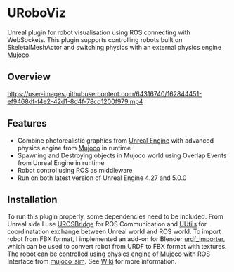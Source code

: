 # URoboViz

Unreal plugin for robot visualisation using ROS connecting with WebSockets. This plugin supports controlling robots built on SkeletalMeshActor and switching physics with an external physics engine [Mujoco](https://mujoco.org/).

## Overview
https://user-images.githubusercontent.com/64316740/162844451-ef9468df-f4e2-42d1-8d4f-78cd1200f979.mp4

## Features
- Combine photorealistic graphics from [Unreal Engine](https://www.unrealengine.com/en-US/) with advanced physics engine from [Mujoco](https://mujoco.org/) in runtime
- Spawning and Destroying objects in Mujoco world using Overlap Events from Unreal Engine in runtime
- Robot control using ROS as middleware
- Run on both latest version of Unreal Engine 4.27 and 5.0.0

## Installation
To run this plugin properly, some dependencies need to be included. From Unreal side I use [UROSBridge](https://github.com/robcog-iai/UROSBridge) for ROS Communication and [UUtils](https://github.com/robcog-iai/UUtils) for coordinatation exchange between Unreal world and ROS world. To import robot from FBX format, I implemented an add-on for Blender [urdf_importer](https://github.com/HoangGiang93/urdf_importer), which can be used to convert robot from URDF to FBX format with textures. The robot can be controlled using physics engine of [Mujoco](https://mujoco.org/) with ROS Interface from [mujoco_sim](https://github.com/HoangGiang93/mujoco_sim). See [Wiki](https://github.com/HoangGiang93/URoboViz/wiki) for more information.
